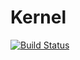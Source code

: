 # Kernel

[![Build Status](https://travis-ci.org/ironedgesoftware/kernel.svg?branch=master)](https://travis-ci.org/ironedgesoftware/kernel)